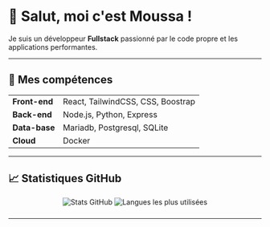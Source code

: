 # 👋 Salut, moi c'est Moussa !

Je suis un développeur **Fullstack** passionné par le code propre et les applications performantes.

---

## 🌟 Mes compétences  
<table>
  <tr>
    <td><strong>Front-end</strong></td>
    <td>React, TailwindCSS, CSS, Boostrap</td>
  </tr>
  <tr>
    <td><strong>Back-end</strong></td>
    <td>Node.js, Python, Express</td>
  </tr>
  <tr>
    <td><strong>Data-base</strong></td>
    <td>Mariadb, Postgresql, SQLite</td>
  </tr>
  <tr>
    <td><strong>Cloud</strong></td>
    <td>Docker</td>
  </tr>
</table>

---

## 📈 Statistiques GitHub  
<div align="center">
  <img src="https://github-readme-stats.vercel.app/api?username=mousstache&show_icons=true&theme=radical" alt="Stats GitHub" style="margin-bottom: 10px;">
  <img src="https://github-readme-stats.vercel.app/api/top-langs/?username=mousstache&layout=compact&theme=radical" alt="Langues les plus utilisées">
</div>

---
